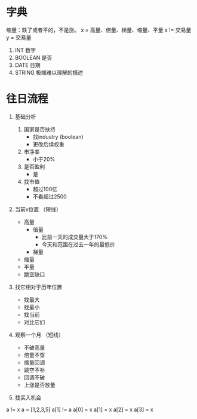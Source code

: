 # 字典
缩量：跌了或者平的，不是涨。
x = 高量、倍量、梯量、缩量、平量
x != 交易量
y = 交易量

1. INT 数字
2. BOOLEAN 是否
3. DATE 日期
4. STRING 极端难以理解的描述

# 往日流程

1. 基础分析
    1. 国家是否扶持
        * 找industry (boolean)
        * 更改后续权重
    3. 市净率
        * 小于20%
    4. 是否盈利
        * 是
    5. 找市值
        * 超过100亿
        * 不看超过2500

2. 当前x位置 （短线）
    * 高量
        * 倍量
            * 比前一天的成交量大于170%
            * 今天和范围在过去一年的最低价
        * 梯量
    * 缩量
    * 平量
    * 跳空缺口

3. 找它相对于历年位置
    * 找最大
    * 找最小
    * 找当前
    * 对比它们

4. 观察一个月 （短线）
    * 不破高量
    * 倍量不穿
    * 缩量回调
    * 跳空不补
    * 回调不破
    * 上涨是否放量

5. 找买入机会


a != x
a = [1,2,3,5]
a[1] != a
a[0] = x
a[1] = x
a[2] = x
a[3] = x